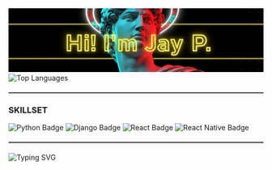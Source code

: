 <div align="center">
  <img src="https://raw.githubusercontent.com/Jpirnanda/Jpirnanda/refs/heads/main/banner_cut.png" alt="Banner" />
</div>

  <img src="https://github-readme-stats.vercel.app/api/top-langs/?username=Jpirnanda&layout=compact&theme=radical" alt="Top Languages" />

  <hr style="border-top: 1px solid #555; margin: 20px 0;">

  <h3>SKILLSET</h3>
  <p>
    <img src="https://img.shields.io/badge/Python-3670A0?style=for-the-badge&logo=python&logoColor=ffdd54" alt="Python Badge" />
    <img src="https://img.shields.io/badge/Django-092E20?style=for-the-badge&logo=django&logoColor=white" alt="Django Badge" />
    <img src="https://img.shields.io/badge/React-20232A?style=for-the-badge&logo=react&logoColor=61DAFB" alt="React Badge" />
    <img src="https://img.shields.io/badge/React_Native-20232A?style=for-the-badge&logo=react&logoColor=61DAFB" alt="React Native Badge" />
  </p>
  
  <hr style="border-top: 1px solid #555; margin: 20px 0;">

  <img src="https://readme-typing-svg.herokuapp.com?font=Fira+Code&size=20&duration=4000&pause=1000&color=F7DF1E&center=true&vCenter=true&width=500&lines=Webdev;Fullstack;" alt="Typing SVG" />





<!--<img src="https://skillicons.dev/icons?i=java,nodejs,react,nextjs,postgres,python,django" />-->

<!--
**Jpirnanda/Jpirnanda** is a ✨ _special_ ✨ repository because its `README.md` (this file) appears on your GitHub profile.

Here are some ideas to get you started:

- 🔭 I’m currently working on ...
- 🌱 I’m currently learning ...
- 👯 I’m looking to collaborate on ...
- 🤔 I’m looking for help with ...
- 💬 Ask me about ...
- 📫 How to reach me: ...
- 😄 Pronouns: ...
- ⚡ Fun fact: ...
-->
